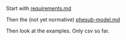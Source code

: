 Start with [requirements.md](requirements.md)

Then the (not yet normative) [phesub-model.md](phesub-model.md)

Then look at the examples. Only csv so far.
